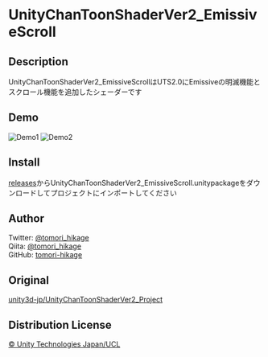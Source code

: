 # UnityChanToonShaderVer2_EmissiveScroll

## Description

UnityChanToonShaderVer2_EmissiveScrollはUTS2.0にEmissiveの明滅機能とスクロール機能を追加したシェーダーです

## Demo

![Demo1](https://github.com/tomori-hikage/UnityChanToonShaderVer2_EmissiveScroll/blob/readme_images/Images/gif1.gif)
![Demo2](https://github.com/tomori-hikage/UnityChanToonShaderVer2_EmissiveScroll/blob/readme_images/Images/gif2.gif)

## Install

[releases](https://github.com/tomori-hikage/UnityChanToonShaderVer2_EmissiveScroll/releases)からUnityChanToonShaderVer2_EmissiveScroll.unitypackageをダウンロードしてプロジェクトにインポートしてください

## Author

Twitter: [@tomori_hikage](https://twitter.com/tomori_hikage)  
Qiita: [@tomori_hikage](https://qiita.com/tomori_hikage)  
GitHub: [tomori-hikage](https://github.com/tomori-hikage)

## Original

[unity3d-jp/UnityChanToonShaderVer2_Project](https://github.com/unity3d-jp/UnityChanToonShaderVer2_Project)

## Distribution License

[© Unity Technologies Japan/UCL](http://unity-chan.com/contents/license_jp/)
